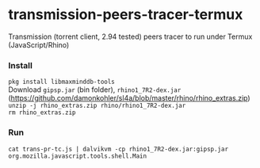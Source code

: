 # transmission-peers-tracer-termux
Transmission (torrent client, 2.94 tested) peers tracer to run under Termux (JavaScript/Rhino)

### Install
`pkg install libmaxminddb-tools` <br>
Download `gipsp.jar` (bin folder), `rhino1_7R2-dex.jar` (https://github.com/damonkohler/sl4a/blob/master/rhino/rhino_extras.zip) <br>
`unzip -j rhino_extras.zip rhino/rhino1_7R2-dex.jar` <br>
`rm rhino_extras.zip` <br>

### Run
`cat trans-pr-tc.js | dalvikvm -cp rhino1_7R2-dex.jar:gipsp.jar org.mozilla.javascript.tools.shell.Main` <br>
